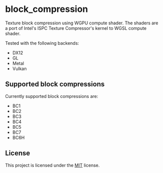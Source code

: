 # block_compression

Texture block compression using WGPU compute shader.
The shaders are a port of Intel's ISPC Texture Compressor's kernel to WGSL compute shader.

Tested with the following backends:

* DX12
* GL
* Metal
* Vulkan

## Supported block compressions

Currently supported block compressions are:

* BC1
* BC2
* BC3
* BC4
* BC5
* BC7
* BC6H

## License

This project is licensed under the [MIT](LICENSE) license.
